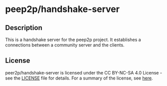 # peep2p/handshake-server

## Description

This is a handshake server for the peep2p project. It establishes a connections between a community server and the clients.

## License
peer2p/handshake-server is licensed under the CC BY-NC-SA 4.0 License - see the [LICENSE](LICENSE) file for details.
For a summary of the license, see [here](https://creativecommons.org/licenses/by-nc-sa/4.0/).